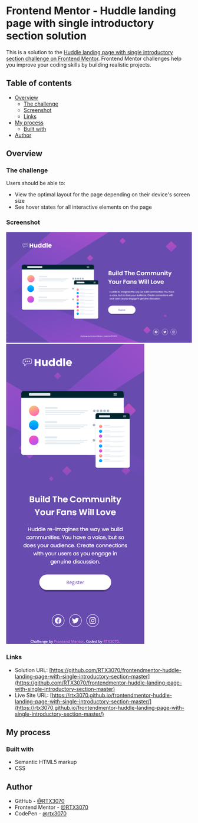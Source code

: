 # Frontend Mentor - Huddle landing page with single introductory section solution

This is a solution to the [Huddle landing page with single introductory section challenge on Frontend Mentor](https://www.frontendmentor.io/challenges/huddle-landing-page-with-a-single-introductory-section-B_2Wvxgi0). Frontend Mentor challenges help you improve your coding skills by building realistic projects. 

## Table of contents

- [Overview](#overview)
  - [The challenge](#the-challenge)
  - [Screenshot](#screenshot)
  - [Links](#links)
- [My process](#my-process)
  - [Built with](#built-with)
- [Author](#author)

## Overview

### The challenge

Users should be able to:

- View the optimal layout for the page depending on their device's screen size
- See hover states for all interactive elements on the page

### Screenshot

![Desktop View](./desktop-view.png)
![Mobile View](./mobile-view.png)

### Links

- Solution URL: [https://github.com/RTX3070/frontendmentor-huddle-landing-page-with-single-introductory-section-master](https://github.com/RTX3070/frontendmentor-huddle-landing-page-with-single-introductory-section-master)
- Live Site URL: [https://rtx3070.github.io/frontendmentor-huddle-landing-page-with-single-introductory-section-master/](https://rtx3070.github.io/frontendmentor-huddle-landing-page-with-single-introductory-section-master/)

## My process

### Built with

- Semantic HTML5 markup
- CSS

## Author

- GitHub - [@RTX3070](https://github.com/RTX3070)
- Frontend Mentor - [@RTX3070](https://www.frontendmentor.io/profile/RTX3070)
- CodePen - [@rtx3070](https://codepen.io/rtx3070)
